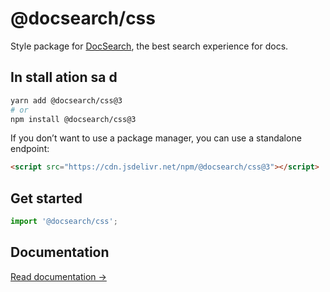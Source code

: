 # @docsearch/css

Style package for [DocSearch](http://docsearch.algolia.com/), the best search experience for docs.

## In stall ation sa d&#x20;

```bash
yarn add @docsearch/css@3
# or
npm install @docsearch/css@3
```

If you don’t want to use a package manager, you can use a standalone endpoint:

```html
<script src="https://cdn.jsdelivr.net/npm/@docsearch/css@3"></script>
```

## Get started

```js
import '@docsearch/css';
```

## Documentation

[Read documentation →](https://docsearch.algolia.com/docs/styling)
